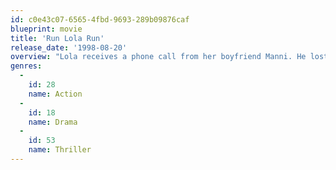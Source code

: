 ```yaml
---
id: c0e43c07-6565-4fbd-9693-289b09876caf
blueprint: movie
title: 'Run Lola Run'
release_date: '1998-08-20'
overview: "Lola receives a phone call from her boyfriend Manni. He lost 100,000 DM in a subway train that belongs to a very bad guy. She has 20 minutes to raise this amount and meet Manni. Otherwise, he will rob a store to get the money. Three different alternatives may happen depending on some minor event along Lola's run."
genres:
  -
    id: 28
    name: Action
  -
    id: 18
    name: Drama
  -
    id: 53
    name: Thriller
---
```

